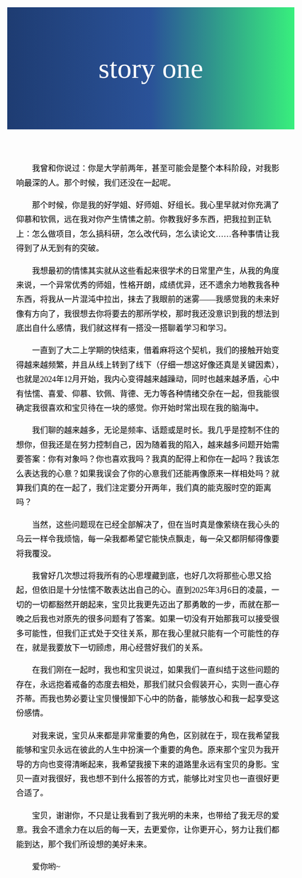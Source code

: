 <!DOCTYPE html>
<html lang="zh-CN">
<head>
  <meta charset="UTF-8">
  <title>Story 1</title>
  <style>
    body {
      font-family: KaiTi, "楷体", serif;
      font-size: 18px;
      line-height: 1.8;
      color: black;
      margin: 0; /* 移除默认外边距 */
    }
    .page-header {
      background: linear-gradient(90deg, #1e3c72, #2a5298, #38ef7d); /* 渐变背景 */
      text-align: center;
      padding: 80px 20px;
    }
    .page-header .fancy-title {
      font-family: "Brush Script MT", "Lucida Handwriting", cursive;
      font-size: 64px; /* 大标题更突出 */
      font-weight: normal;
      color: white; /* 白色字体对比背景 */
      margin: 0;
    }
    .lyrics {
      position: absolute;
      top: 10px;
      left: 10px;
      font-size: 12px;
      color: gray;
      line-height: 1.5;
    }
    main {
      max-width: 800px;
      margin: 40px auto;
      padding: 0 20px;
    }
    main h1 {
      display: none; /* 隐藏原来的 h1（因为已经放到顶部） */
    }
    p {
      text-indent: 2em;
      margin-bottom: 15px;
    }
  </style>
</head>
<body>
  <!-- 顶部渐变标题 -->
  <header class="page-header">
    <h1 class="fancy-title">story one</h1>
  </header>

  <!-- 正文 -->
  <main>
    <p>我曾和你说过：你是大学前两年，甚至可能会是整个本科阶段，对我影响最深的人。那个时候，我们还没在一起呢。</p>
    <p>那个时候，你是我的好学姐、好师姐、好组长。我心里早就对你充满了仰慕和钦佩，远在我对你产生情愫之前。你教我好多东西，把我拉到正轨上：怎么做项目，怎么搞科研，怎么改代码，怎么读论文……各种事情让我得到了从无到有的突破。</p>
    <p>我想最初的情愫其实就从这些看起来很学术的日常里产生，从我的角度来说，一个异常优秀的师姐，性格开朗，成绩优异，还不遗余力地教我各种东西，将我从一片混沌中拉出，抹去了我眼前的迷雾——我感觉我的未来好像有方向了，我很想去你将要去的那所学校，那时我还没意识到我的想法到底出自什么感情，我们就这样有一搭没一搭聊着学习和学习。</p>
    <p>一直到了大二上学期的快结束，借着麻将这个契机，我们的接触开始变得越来越频繁，并且从线上转到了线下（仔细一想这好像还真是关键因素），也就是2024年12月开始，我内心变得越来越躁动，同时也越来越矛盾，心中有怯懦、喜爱、仰慕、钦佩、背德、无力等各种情绪交杂在一起，但我能很确定我很喜欢和宝贝待在一块的感觉。你开始时常出现在我的脑海中。</p>
    <p>我们聊的越来越多，无论是频率、话题或是时长。我几乎是控制不住的想你，但我还是在努力控制自己，因为随着我的陷入，越来越多问题开始需要答案：你有对象吗？你也喜欢我吗？我真的配得上和你在一起吗？我该怎么表达我的心意？如果我误会了你的心意我们还能再像原来一样相处吗？就算我们真的在一起了，我们注定要分开两年，我们真的能克服时空的距离吗？</p>
    <p>当然，这些问题现在已经全部解决了，但在当时真是像萦绕在我心头的乌云一样令我烦恼，每一朵我都希望它能快点飘走，每一朵又都阴郁得像要将我覆没。</p>
    <p>我曾好几次想过将我所有的心思埋藏到底，也好几次将那些心思又拾起，但依旧是十分怯懦不敢表达出自己的心。直到2025年3月6日的凌晨，一切的一切都豁然开朗起来，宝贝比我更先迈出了那勇敢的一步，而就在那一晚之后我也对原先的很多问题有了答案。如果一切没有开始那我可以接受很多可能性，但我们正式处于交往关系，那在我心里就只能有一个可能性的存在，就是我要放下一切顾虑，用心经营好我们的关系。</p>
    <p>在我们刚在一起时，我也和宝贝说过，如果我们一直纠结于这些问题的存在，永远抱着戒备的态度去相处，那我们就只会假装开心，实则一直心存芥蒂。而我也势必要让宝贝慢慢卸下心中的防备，能够放心和我一起享受这份感情。</p>
    <p>对我来说，宝贝从来都是非常重要的角色，区别就在于，现在我希望我能够和宝贝永远在彼此的人生中扮演一个重要的角色。原来那个宝贝为我开导的方向也变得清晰起来，我希望我接下来的道路里永远有宝贝的身影。宝贝一直对我很好，我也想不到什么报答的方式，能够比对宝贝也一直很好更合适了。</p>
    <p>宝贝，谢谢你，不只是让我看到了我光明的未来，也带给了我无尽的爱意。我会不遗余力在以后的每一天，去更爱你，让你更开心，努力让我们都能到达，那个我们所设想的美好未来。</p>
    <p>爱你哟~</p>
  </main>
</body>
</html>


